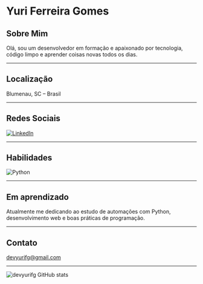 # Yuri Ferreira Gomes

## Sobre Mim  
Olá, sou um desenvolvedor em formação e apaixonado por tecnologia, código limpo e aprender coisas novas todos os dias.

---

## Localização  
Blumenau, SC – Brasil

---

## Redes Sociais  
[![LinkedIn](https://img.shields.io/badge/LinkedIn-blue?style=flat&logo=linkedin)](https://www.linkedin.com/in/yuri-ferreira-gomes-679098331/)

---

## Habilidades

![Python](https://img.shields.io/badge/Python-3776AB?style=flat&logo=python&logoColor=white)

---

## Em aprendizado  
Atualmente me dedicando ao estudo de automações com Python, desenvolvimento web e boas práticas de programação.

---

## Contato  
devyurifg@gmail.com

---


![devyurifg GitHub stats](https://github-readme-stats.vercel.app/api?username=devyurifg&show_icons=true&theme=radical)

